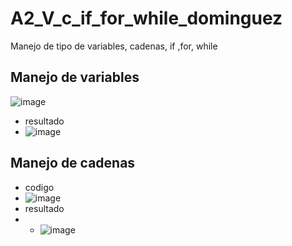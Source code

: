 # A2_V_c_if_for_while_dominguez
Manejo de tipo de variables, cadenas, if ,for, while
## Manejo de variables
![image](https://github.com/user-attachments/assets/4e0cea0c-3e91-4ceb-be51-ab04dbd9a3e9)
- resultado
- ![image](https://github.com/user-attachments/assets/f7eeb133-e8ed-4315-a013-319f9f2eb475)
## Manejo de cadenas 
- codigo
- ![image](https://github.com/user-attachments/assets/f41cf4af-ec57-4a63-98cf-9c80c91d5eab)
- resultado
- - ![image](https://github.com/user-attachments/assets/969b6c5d-25e3-45c5-90bd-34e45cfaa3fa)


